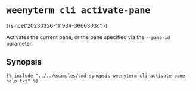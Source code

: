 # `weenyterm cli activate-pane`

{{since('20230326-111934-3666303c')}}

Activates the current pane, or the pane specified via the `--pane-id`
parameter.

## Synopsis

```console
{% include "../../examples/cmd-synopsis-weenyterm-cli-activate-pane--help.txt" %}
```
